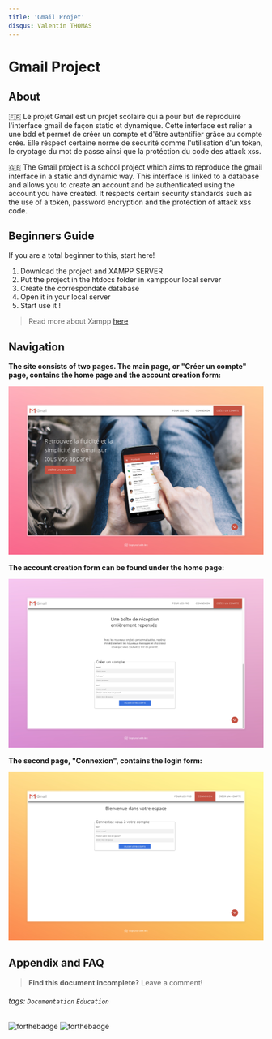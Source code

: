 ```yaml
---
title: 'Gmail Projet'
disqus: Valentin THOMAS
---
```

Gmail Project
===

## About
🇫🇷 Le projet Gmail est un projet scolaire qui a pour but de reproduire l'interface gmail de façon static et dynamique. Cette interface est relier a une bdd et permet de créer un compte et d'être autentifier grâce au compte crée. Elle réspect certaine norme de securité comme l'utilisation d'un token, le cryptage du mot de passe ainsi que la protéction du code des attack xss.

🇬🇧 The Gmail project is a school project which aims to reproduce the gmail interface in a static and dynamic way. This interface is linked to a database and allows you to create an account and be authenticated using the account you have created. It respects certain security standards such as the use of a token, password encryption and the protection of attack xss code.

## Beginners Guide

If you are a total beginner to this, start here!

1. Download the project and XAMPP SERVER
2. Put the project in the htdocs folder in xamppour local server
3. Create the correspondate database
2. Open it in your local server
3. Start use it !

> Read more about Xampp [here](https://www.apachefriends.org/fr/index.html)

## Navigation
**The site consists of two pages. The main page, or "Créer un compte" page, contains the home page and the account creation form:**   

![Accueil Page](asset/md/Gmail.jpeg)

**The account creation form can be found under the home page:**

![Create account formular](asset/md/gmailFormular1.jpeg)

**The second page, "Connexion", contains the login form:**

![Connexion formular](asset/md/GmailFormular2.jpeg)


## Appendix and FAQ


> **Find this document incomplete?** Leave a comment!


###### tags: `Documentation` `Education`

![forthebadge](https://img.shields.io/badge/MySQL-005C84?style=for-the-badge&logo=mysql&logoColor=white) ![forthebadge](https://img.shields.io/badge/PHP-777BB4?style=for-the-badge&logo=php&logoColor=white)